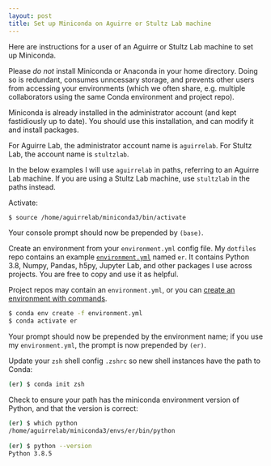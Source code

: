 ```yaml
---
layout: post
title: Set up Miniconda on Aguirre or Stultz Lab machine 
---
```


Here are instructions for a user of an Aguirre or Stultz Lab machine to set up Miniconda.

Please *do not* install Miniconda or Anaconda in your home directory. Doing so is redundant, consumes unncessary storage, and prevents other users from accessing your environments (which we often share, e.g. multiple collaborators using the same Conda environment and project repo).

Miniconda is already installed in the administrator account (and kept fastidiously up to date). You should use this installation, and can modify it and install packages.

For Aguirre Lab, the administrator account name is `aguirrelab`. For Stultz Lab, the account name is `stultzlab`.

In the below examples I will use `aguirrelab` in paths, referring to an Aguirre Lab machine. If you are using a Stultz Lab machine, use `stultzlab` in the paths instead.

Activate:

```zsh
$ source /home/aguirrelab/miniconda3/bin/activate
```

Your console prompt should now be prepended by `(base)`.

Create an environment from your `environment.yml` config file. My `dotfiles` repo contains an example [`environment.yml`](https://github.com/erikr/dotfiles/blob/master/environment.yml) named `er`. It contains Python 3.8, Numpy, Pandas, h5py, Jupyter Lab, and other packages I use across projects. You are free to copy and use it as helpful.

Project repos may contain an `environment.yml`, or you can [create an environment with commands](https://docs.conda.io/projects/conda/en/latest/user-guide/tasks/manage-environments.html#creating-an-environment-with-commands).

```zsh
$ conda env create -f environment.yml
$ conda activate er
```

Your prompt should now be prepended by the environment name; if you use my `environment.yml`, the prompt is now prepended by `(er)`.

Update your `zsh` shell config `.zshrc` so new shell instances have the path to Conda:

```zsh
(er) $ conda init zsh
```

Check to ensure your path has the miniconda environment version of Python, and that the version is correct:

```zsh
(er) $ which python
/home/aguirrelab/miniconda3/envs/er/bin/python
  
(er) $ python --version
Python 3.8.5
```